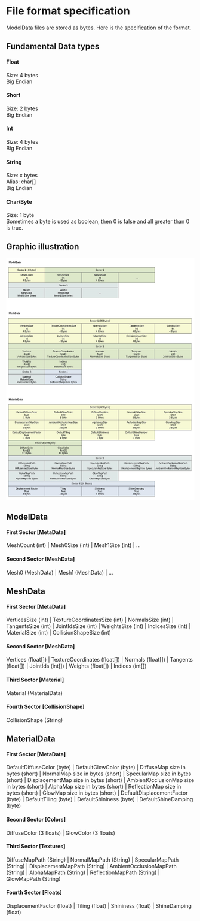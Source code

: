 # File format specification

ModelData files are stored as bytes. Here is the specification of the format. 

## Fundamental Data types

#### Float
Size: 4 bytes  
Big Endian

#### Short
Size: 2 bytes  
Big Endian

#### Int
Size: 4 bytes  
Big Endian

#### String
Size: x bytes  
Alias: char[]  
Big Endian

#### Char/Byte
Size: 1 byte  
Sometimes a byte is used as boolean, then 0 is false and all greater than 0 is true.

## Graphic illustration

![Error showing image](FileFormat.jpg "File Format")

## ModelData

#### First Sector [MetaData]
MeshCount (int) | Mesh0Size (int) | Mesh1Size (int) | ...

#### Second Sector [MeshData]
Mesh0 (MeshData) | Mesh1 (MeshData) | ...

## MeshData

#### First Sector [MetaData]
VerticesSize (int) | TextureCoordinatesSize (int) | NormalsSize (int) | TangentsSize (int) | JointIdsSize (int) | WeightsSize (int) | IndicesSize (int) | MaterialSize (int) | CollisionShapeSize (int)

#### Second Sector [MeshData]
Vertices (float[]) | TextureCoordinates (float[]) | Normals (float[]) | Tangents (float[]) | JointIds (int[]) | Weights (float[]) | Indices (int[])

#### Third Sector [Material]
Material (MaterialData)

#### Fourth Sector [CollisionShape]
CollisionShape (String)

## MaterialData

#### First Sector [MetaData]
DefaultDiffuseColor (byte) | DefaultGlowColor (byte) | DiffuseMap size in bytes (short) | NormalMap size in bytes (short) | SpecularMap size in bytes (short) | DisplacementMap size in bytes (short) | AmbientOcclusionMap size in bytes (short) | AlphaMap size in bytes (short) | ReflectionMap size in bytes (short) | GlowMap size in bytes (short) | DefaultDisplacementFactor (byte) | DefaultTiling (byte) | DefaultShininess (byte) | DefaultShineDamping (byte)

#### Second Sector [Colors]
DiffuseColor (3 floats) | GlowColor (3 floats)

#### Third Sector [Textures]
DiffuseMapPath (String) | NormalMapPath (String) | SpecularMapPath (String) | DisplacementMapPath (String) | AmbientOcclusionMapPath (String) | AlphaMapPath (String) | ReflectionMapPath (String) | GlowMapPath (String)

#### Fourth Sector [Floats]
DisplacementFactor (float) | Tiling (float) | Shininess (float) | ShineDamping (float)
